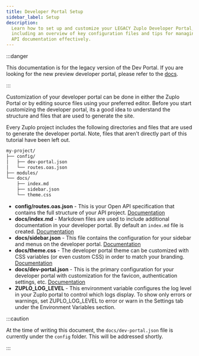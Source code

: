```yaml
---
title: Developer Portal Setup
sidebar_label: Setup
description:
  Learn how to set up and customize your LEGACY Zuplo Developer Portal,
  including an overview of key configuration files and tips for managing your
  API documentation effectively.
---
```


:::danger

This documentation is for the legacy version of the Dev Portal. If you are
looking for the new preview developer portal, please refer to the
[docs](/docs/dev-portal/introduction).

:::

Customization of your developer portal can be done in either the Zuplo Portal or
by editing source files using your preferred editor. Before you start
customizing the developer portal, its a good idea to understand the structure
and files that are used to generate the site.

Every Zuplo project includes the following directories and files that are used
to generate the developer portal. Note, files that aren't directly part of this
tutorial have been left out.

```txt
my-project/
├── config/
│   ├── dev-portal.json
│   └── routes.oas.json
├── modules/
└── docs/
    ├── index.md
    ├── sidebar.json
    └── theme.css
```

- **config/routes.oas.json** - This is your Open API specification that contains
  the full structure of your API project.
  [Documentation](./dev-portal-configuration.md)
- **docs/index.md** - Markdown files are used to include additional
  documentation in your developer portal. By default an `index.md` file is
  created. [Documentation](./dev-portal-adding-pages.md)
- **docs/sidebar.json** - This file contains the configuration for your sidebar
  and menus on the developer portal.
  [Documentation](./dev-portal-configuring-sidebar.md)
- **docs/theme.css** - The developer portal theme can be customized with CSS
  variables (or even custom CSS) in order to match your branding.
  [Documentation](./dev-portal-theme.md)
- **docs/dev-portal.json** - This is the primary configuration for your
  developer portal with customization for the favicon, authentication settings,
  etc. [Documentation](./dev-portal-json.md)
- **ZUPLO_LOG_LEVEL** - This environment variable configures the log level in
  your Zuplo portal to control which logs display. To show only errors or
  warnings, set ZUPLO_LOG_LEVEL to error or warn in the Settings tab under the
  Environment Variables section.

:::caution

At the time of writing this document, the `docs/dev-portal.json` file is
currently under the `config` folder. This will be addressed shortly.

:::
